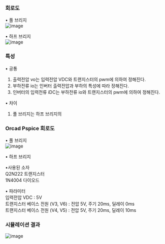<h3>회로도</h3>

• 풀 브리지</br>
![image](https://github.com/PARKJUNHO7265/Study_of_SMPS/assets/87568714/ff7d07d6-1f54-475c-b97f-50dc8f22050e)

• 하프 브리지</br>
![image](https://github.com/PARKJUNHO7265/Study_of_SMPS/assets/87568714/041bb46c-5304-460c-8da5-370e0e2f957b)

<h3>특성</h3>

• 공통</br>
1. 출력전압 vo는 입력전압 VDC와 트랜지스터의 pwm에 의하여 정해진다.</br>
2. 부하전류 io는 인버터 출력전압과 부하의 특성에 따라 정해진다. </br>
3. 인버터의 입력전류 iDC는 부하전류 io와 트랜지스터의 pwm에 의하여 정해진다.</br>

• 차이</br>
1. 풀 브리지는 하프 브리지의 

<h3>Orcad Pspice 회로도</h3>

• 풀 브리지</br>
![image](https://github.com/PARKJUNHO7265/Study_for_PowerCircuit/assets/87568714/4f36d45b-9687-4bb5-8d81-fe1be54db855)

• 하프 브리지</br>


•사용된 소자</br>
Q2N222 트랜지스터</br>
1N4004 다이오드</br>

• 파라미터</br>
입력전압 VDC : 5V</br>
트랜지스터 베이스 전원 (V3, V6) : 전압 5V, 주기 20ms, 딜레이 0ms</br>
트랜지스터 베이스 전원 (V4, V5) : 전압 5V, 주기 20ms, 딜레이 10ms</br>

<h3>시뮬레이션 결과</h3>

![image](https://github.com/PARKJUNHO7265/Study_for_PowerCircuit/assets/87568714/273abaab-d486-423b-ade0-929ab345f73e)

